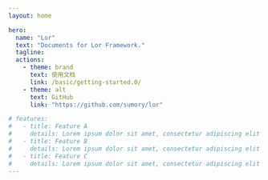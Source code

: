 ```yaml
---
layout: home

hero:
  name: "Lor"
  text: "Documents for Lor Framework."
  tagline: 
  actions:
    - theme: brand
      text: 使用文档
      link: /basic/getting-started.0/
    - theme: alt
      text: GitHub
      link: "https://github.com/sumory/lor"

# features:
#   - title: Feature A
#     details: Lorem ipsum dolor sit amet, consectetur adipiscing elit
#   - title: Feature B
#     details: Lorem ipsum dolor sit amet, consectetur adipiscing elit
#   - title: Feature C
#     details: Lorem ipsum dolor sit amet, consectetur adipiscing elit
---
```


